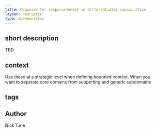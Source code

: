 ```yaml
---
title: Organise for responsiveness in differentiator capabilities
layout: heuristic
type: subheuristic
---
```


## short description

TBD

## context

Use these at a strategic level when defining bounded context. When you want to seperate core domains from supporting and generic subdomains

## tags

## Author

Nick Tune